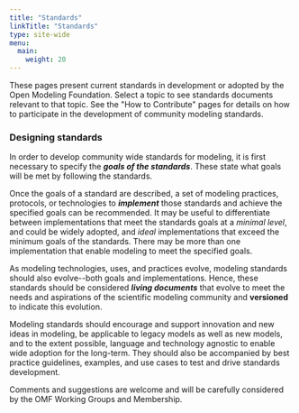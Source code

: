 ```yaml
---
title: "Standards"
linkTitle: "Standards"
type: site-wide
menu:
  main:
    weight: 20
---
```


These pages present current standards in development or adopted by the Open Modeling Foundation. Select a topic to see standards documents relevant to that topic. See the "How to Contribute" pages for details on how to participate in the development of community modeling standards. 

### Designing standards

In order to develop community wide standards for modeling, it is first necessary to specify the ***goals of the standards***. These state what goals will be met by following the standards. 

Once the goals of a standard are described, a set of modeling practices, protocols, or technologies to ***implement*** those standards and achieve the specified goals can be recommended. It may be useful to differentiate between implementations that meet the standards goals at a *minimal level*, and could be widely adopted, and *ideal* implementations that exceed the minimum goals of the standards. There may be more than one implementation that enable modeling to meet the specified goals. 

As modeling technologies, uses, and practices evolve, modeling standards should also evolve--both goals and implementations. Hence, these standards should be considered ***living documents*** that evolve to meet the needs and aspirations of the scientific modeling community and **versioned** to indicate this evolution.  

Modeling standards should encourage and support innovation and new ideas in modeling, be applicable to legacy models as well as new models, and to the extent possible, language and technology agnostic to enable wide adoption for the long-term. They should also be accompanied by best practice guidelines, examples, and use cases to test and drive standards development. 

Comments and suggestions are welcome and will be carefully considered by the OMF Working Groups and Membership.
